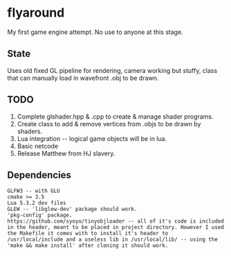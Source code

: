 # flyaround
My first game engine attempt. No use to anyone at this stage.

## State
Uses old fixed GL pipeline for rendering, camera working but stuffy, class that can manually load in wavefront .obj to be drawn.

## TODO
1. Complete glshader.hpp & .cpp to create & manage shader programs.
2. Create class to add & remove vertices from .objs to be drawn by shaders.
3. Lua integration -- logical game objects will be in lua.
4. Basic netcode
5. Release Matthew from HJ slavery.

## Dependencies
	GLFW3 -- with GLU
	cmake >= 3.5
	Lua 5.3.2 dev files
	GLEW -- 'libglew-dev' package should work.
	'pkg-config' package.
	https://github.com/syoyo/tinyobjloader -- all of it's code is included in the header, meant to be placed in project directory. However I used the Makefile it comes with to install it's header to /usr/local/include and a useless lib in /usr/local/lib/ -- using the 'make && make install' after cloning it should work.

